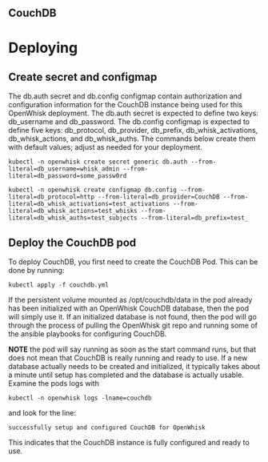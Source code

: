 CouchDB
-----

# Deploying

## Create secret and configmap

The db.auth secret and db.config configmap contain authorization and
configuration information for the CouchDB instance being used for this
OpenWhisk deployment.  The db.auth secret is expected to define two
keys: db_username and db_password. The db.config configmap is expected
to define five keys: db_protocol, db_provider, db_prefix,
db_whisk_activations, db_whisk_actions, and db_whisk_auths. The
commands below create them with default values; adjust as needed for
your deployment.

```
kubectl -n openwhisk create secret generic db.auth --from-literal=db_username=whisk_admin --from-literal=db_password=some_passw0rd
```

```
kubectl -n openwhisk create configmap db.config --from-literal=db_protocol=http --from-literal=db_provider=CouchDB --from-literal=db_whisk_activations=test_activations --from-literal=db_whisk_actions=test_whisks --from-literal=db_whisk_auths=test_subjects --from-literal=db_prefix=test_
```

## Deploy the CouchDB pod

To deploy CouchDB, you first need to create the CouchDB
Pod. This can be done by running:

```
kubectl apply -f couchdb.yml
```

If the persistent volume mounted as /opt/couchdb/data in the
pod already has been initialized with an OpenWhisk CouchDB
database, then the pod will simply use it.  If an initialized
database is not found, then the pod will go through the
process of pulling the OpenWhisk git repo and running some of the
ansible playbooks for configuring CouchDB.

**NOTE** the pod will say running as soon as the start command runs,
but that does not mean that CouchDB is really running and ready to
use. If a new database actually needs to be created and initialized,
it typically takes about a minute until setup has completed and
the database is actually usable. Examine the pods logs with

```
kubectl -n openwhisk logs -lname=couchdb
```

and look for the line:

```
successfully setup and configured CouchDB for OpenWhisk
```

This indicates that the CouchDB instance is fully configured and ready to use.


